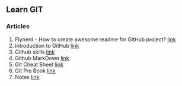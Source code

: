 ## Learn GIT

### Articles
1. Flynerd - How to create awesome readme for GitHub project?
[link](https://www.flynerd.pl/2018/06/jak-napisac-dobre-readme-projektu-na-githubie.html)
2. Introduction to GitHub [link](https://github.com/skills/introduction-to-github)
3. Github skills [link](https://github.com/skills)
4. Github MarkDown [link](https://github.com/skills/communicate-using-markdown)
5. Git Cheat Sheet [link](https://education.github.com/git-cheat-sheet-education.pdf)
6. Git Pro Book [link](https://git-scm.com/book/pl/v2)
7. Notes [link](https://github.com/bogdanpolak/nauka-gita)